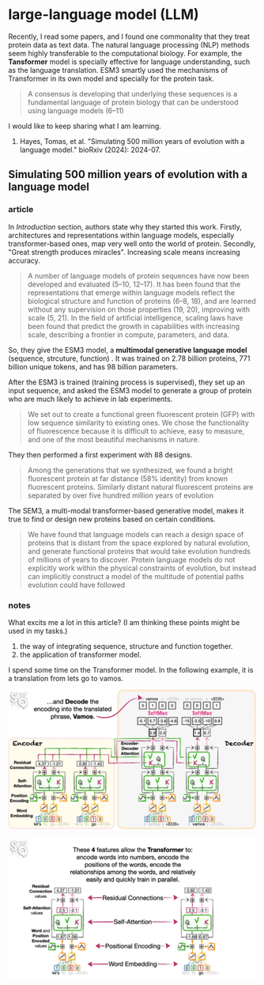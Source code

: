 # large-language model (LLM)

Recently, I read some papers, and I found one commonality that they treat protein data as text data. The natural language processing (NLP) methods seem highly transferable to the computational biology. For example, the **Tansformer** model is specially effective for language understanding, such as the language translation. ESM3 smartly used the mechanisms of Transformer in its own model and specially for the protein task.
> A consensus is developing that underlying these sequences is a fundamental language of protein biology that can be understood using language models (6–11)


I would like to keep sharing what I am learning.
1. Hayes, Tomas, et al. "Simulating 500 million years of evolution with a language model." bioRxiv (2024): 2024-07.


## Simulating 500 million years of evolution with a language model 
### article
In *Introduction* section, authors state why they started this work. Firstly, architectures and representations within language models, especially transformer-based ones, map very well onto the world of protein. Secondly, "Great strength produces miracles". Increasing scale means increasing accuracy.
> A number of language models of protein sequences have now been developed and evaluated (5–10, 12–17). It has been found that the representations that emerge within language models reflect the biological structure and function of proteins (6–8, 18), and are learned without any supervision on those properties (19, 20), improving with scale (5, 21). In the field of artificial intelligence, scaling laws have been found that predict the growth in capabilities with increasing scale, describing a frontier in compute, parameters, and data.

So, they give the ESM3 model, a **multimodal generative language model** (sequence, strcuture, function) . It was trained on 2.78 billion proteins, 771 billion unique tokens, and has 98 billion parameters.

After the ESM3 is trained (training process is supervised), they set up an input sequence, and asked the ESM3 model to generate a group of protein who are much likely to achieve in lab experiments.
> We set out to create a functional green fluorescent protein (GFP) with low sequence similarity to existing ones. We chose the functionality of fluorescence because it is difficult to achieve, easy to measure, and one of the most beautiful mechanisms in nature.


They then performed a first experiment with 88 designs.
> Among the generations that we synthesized, we found a bright fluorescent protein at far distance (58% identity) from known fluorescent proteins. Similarly distant natural fluorescent proteins are separated by over five hundred million years of evolution


The SEM3, a multi-modal transformer-based generative model, makes it true to find or design new proteins based on certain conditions.
> We have found that language models can reach a design space of proteins that is distant from the space explored by natural evolution, and generate functional proteins that would take evolution hundreds of millions of years to discover. Protein language models do not explicitly work within the physical constraints of evolution, but instead can implicitly construct a model of the multitude of potential paths evolution could have followed


### notes
What excits me a lot in this article? (I am thinking these points might be used in my tasks.)
1. the way of integrating sequence, structure and function together.
2. the application of transformer model.

I spend some time on the Transformer model. In the following example, it is a translation from lets go to vamos.

<p><img src="img/en-de.png" alt="en-de" /></p>

<p><img src="img/en.png" alt="en-de" /></p>
